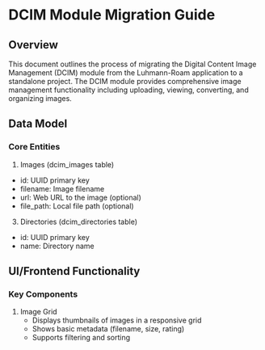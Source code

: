 # DCIM Module Migration Guide

## Overview
This document outlines the process of migrating the Digital Content Image Management (DCIM) module from the Luhmann-Roam application to a standalone project. The DCIM module provides comprehensive image management functionality including uploading, viewing, converting, and organizing images.

## Data Model

### Core Entities

1. Images (dcim_images table)

- id: UUID primary key
- filename: Image filename
- url: Web URL to the image (optional)
- file_path: Local file path (optional)

3. Directories (dcim_directories table)

- id: UUID primary key
- name: Directory name

## UI/Frontend Functionality

### Key Components

1. Image Grid
    - Displays thumbnails of images in a responsive grid
    - Shows basic metadata (filename, size, rating)
    - Supports filtering and sorting